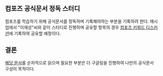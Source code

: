 ## 컴포즈 공식문서 정독 스터디
컴포즈를 학습하기 위해 공식문서를 정독하며 기록해야하는 부분을 기록하려 한다.
매시업에서 "이재성"씨와 같이 스터디로 진행하며 공유할 항목의 경우 [컴포즈 키워드 디스커션](https://github.com/JaesungLeee/compose-developers-document/discussions)에 기록하여 공유할 예정이다.

## 결론
[해당 문서](https://developer.android.com/develop/ui/compose/documentation?hl=ko)를 순차적으로 읽으며 필요한 부분은 더 구글링을 진행하여 나만의 공식문서 구성이 목적이다.
